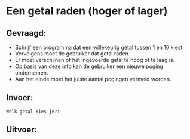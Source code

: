 # Een getal raden (hoger of lager)

## Gevraagd:

* Schrijf een programma dat een willekeurig getal tussen 1 en 10 kiest. 
* Vervolgens moet de gebruiker dat getal raden. 
* Er moet verschijnen of het ingevoerde getal te hoog of te laag is. 
* Op basis van deze info kan de gebruiker een nieuwe poging ondernemen. 
* Aan het einde moet het juiste aantal pogingen vermeld worden.

## Invoer:
```
Welk getal kies je?:
```

## Uitvoer:

```

```
